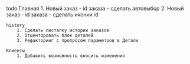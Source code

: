todo 
	Главная 
		1. Новый заказ - id заказа - сделать автовыбор 
		2. Новый заказ - id заказа - сделать иконки id 

	history 
		1. Сделать листалку истории заказов 
		2. Отценторовать блок деталей 
		3. Рефакторинг с пропросом параметров в Детали

	Клиенты
		1. Добавить возможность вносить изменения
